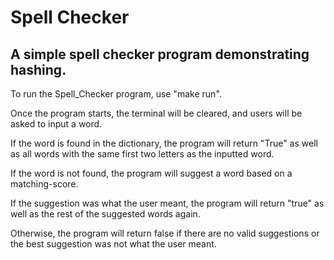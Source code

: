 # Spell Checker
## A simple spell checker program demonstrating hashing.

To run the Spell_Checker program, use "make run".

Once the program starts, the terminal will be cleared, and users will be asked to input a word.

If the word is found in the dictionary, the program will return "True" as well as all words with the same first two letters as the inputted word.

If the word is not found, the program will suggest a word based on a matching-score.

If the suggestion was what the user meant, the program will return "true" as well as the rest of the suggested words again.

Otherwise, the program will return false if there are no valid suggestions or the best suggestion was not what the user meant.
